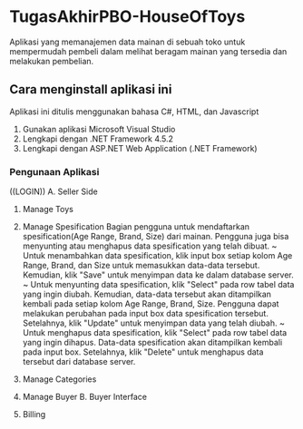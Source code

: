 # TugasAkhirPBO-HouseOfToys
Aplikasi yang memanajemen data mainan di sebuah toko untuk mempermudah pembeli dalam melihat beragam mainan yang tersedia dan melakukan pembelian.

## Cara menginstall aplikasi ini
Aplikasi ini ditulis menggunakan bahasa C#, HTML, dan Javascript
1. Gunakan aplikasi Microsoft Visual Studio
2. Lengkapi dengan .NET Framework 4.5.2
3. Lengkapi dengan ASP.NET Web Application (.NET Framework)

### Pengunaan Aplikasi
((LOGIN))
A. Seller Side
   1. Manage Toys
      
   3. Manage Spesification
      Bagian pengguna untuk mendaftarkan spesification(Age Range, Brand, Size) dari 
mainan. Pengguna juga bisa menyunting atau menghapus data spesification yang telah dibuat.
      ~ Untuk menambahkan data spesification, klik input box setiap kolom Age Range,            Brand, dan Size untuk memasukkan data-data tersebut. Kemudian, klik "Save" 
        untuk menyimpan data ke dalam database server.
      ~ Untuk menyunting data spesification, klik "Select" pada row tabel data yang 
        ingin diubah. Kemudian, data-data tersebut akan ditampilkan kembali pada setiap 
        kolom Age Range, Brand, Size. Pengguna dapat melakukan perubahan pada input box 
        data spesification tersebut. Setelahnya, klik "Update" untuk menyimpan data 
        yang telah diubah.
      ~ Untuk menghapus data spesification, klik "Select" pada row tabel data yang 
        ingin dihapus. Data-data spesification akan ditampilkan kembali pada input box. 
        Setelahnya, klik "Delete" untuk menghapus data tersebut dari database server.
   5. Manage Categories
   6. Manage Buyer
B. Buyer Interface
   1. Billing

   
